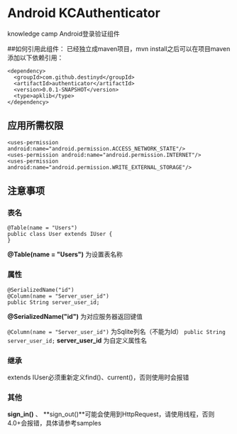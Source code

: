 Android KCAuthenticator
============================
knowledge camp Android登录验证组件


##如何引用此组件：
已经独立成maven项目，mvn install之后可以在项目maven添加以下依赖引用：

```
<dependency>
  <groupId>com.github.destinyd</groupId>
  <artifactId>authenticator</artifactId>
  <version>0.0.1-SNAPSHOT</version>
  <type>apklib</type>
</dependency>
```

## 应用所需权限
```
<uses-permission android:name="android.permission.ACCESS_NETWORK_STATE"/>
<uses-permission android:name="android.permission.INTERNET"/>
<uses-permission android:name="android.permission.WRITE_EXTERNAL_STORAGE"/>
```

## 注意事项
### 表名
```
@Table(name = "Users")
public class User extends IUser {
}
```
**@Table(name = "Users")**
为设置表名称

### 属性
```
@SerializedName("id")
@Column(name = "Server_user_id")
public String server_user_id;
```
**@SerializedName("id")**
为对应服务器返回键值

```@Column(name = "Server_user_id")```
为Sqlite列名（不能为Id）
```public String server_user_id;```
**server_user_id** 为自定义属性名

### 继承
extends IUser必须重新定义find()、current()，否则使用时会报错

### 其他
**sign_in()** 、 **sign_out()**可能会使用到HttpRequest，请使用线程，否则4.0+会报错，具体请参考samples